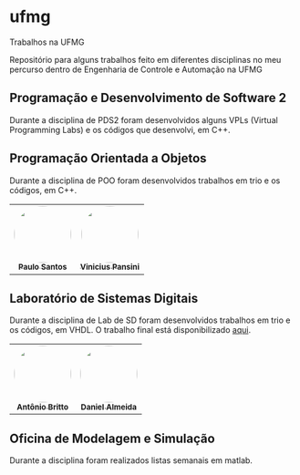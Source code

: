 # ufmg
Trabalhos na UFMG

Repositório para alguns trabalhos feito em diferentes disciplinas no meu percurso dentro de Engenharia de Controle e Automação na UFMG

## Programação e Desenvolvimento de Software 2

Durante a disciplina de PDS2 foram desenvolvidos alguns VPLs (Virtual Programming Labs) e os códigos que desenvolvi, em C++.

## Programação Orientada a Objetos
Durante a disciplina de POO foram desenvolvidos trabalhos em trio e os códigos, em C++. 

<table>
  <tr>
    <td align="center"><a href="https://github.com/estevao97"><img style="border-radius: 50%;" src="https://github.com/estevao97.png" width="100px;" alt=""/><br /><sub><b>Paulo Santos</b></sub></a><br />
    <td align="center"><a href="https://www.linkedin.com/in/vinicius-pansini-cunha-147429207/"><img style="border-radius: 50%;" src="https://media-exp1.licdn.com/dms/image/C4D03AQGWdaFvYY2uZg/profile-displayphoto-shrink_200_200/0/1616442315093?e=1633564800&v=beta&t=tkOtc9zdM4sHSnt2NbliVsV9fO0B5b3EsCL_VRMkXP4" width="100px;" alt=""/><br /><sub><b>Vinicius Pansini</b></sub></a><br />
  </tr>
</table>

## Laboratório de Sistemas Digitais
Durante a disciplina de Lab de SD foram desenvolvidos trabalhos em trio e os códigos, em VHDL. O trabalho final está disponibilizado <a href="https://github.com/pganaclara/tictactoe">aqui</a>.

<table>
  <tr>
    <td align="center"><a href="https://github.com/antoniobritto07"><img style="border-radius: 50%;" src="https://github.com/antoniobritto07.png" width="100px;" alt=""/><br /><sub><b>Antônio Britto</b></sub></a><br />
    <td align="center"><a href="https://github.com/daniel-web15"><img style="border-radius: 50%;" src="https://github.com/daniel-web15.png" width="100px;" alt=""/><br /><sub><b>Daniel Almeida</b></sub></a><br />
  </tr>
</table>

## Oficina de Modelagem e Simulação
Durante a disciplina foram realizados listas semanais em matlab.
